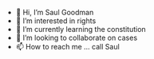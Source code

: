 - 👋 Hi, I’m Saul Goodman
- 👀 I’m interested in rights
- 🌱 I’m currently learning the constitution
- 💞️ I’m looking to collaborate on cases
- 📫 How to reach me ... call Saul

<!---
thevbw/thevbw is a ✨ special ✨ repository because its `README.md` (this file) appears on your GitHub profile.
You can click the Preview link to take a look at your changes.
--->
